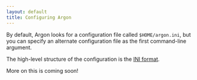 ```yaml
---
layout: default
title: Configuring Argon
---
```


By default, Argon looks for a configuration file called `$HOME/argon.ini`,
but you can specify an alternate configuration file as the first command-line
argument.

The high-level structure of the configuration is the
[INI format](http://en.wikipedia.org/wiki/INI_file).

More on this is coming soon!

